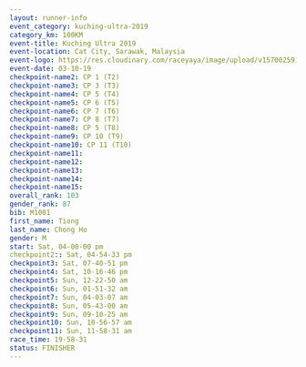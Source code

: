 ```yaml
---
layout: runner-info 
event_category: kuching-ultra-2019 
category_km: 100KM 
event-title: Kuching Ultra 2019
event-location: Cat City, Sarawak, Malaysia 
event-logo: https://res.cloudinary.com/raceyaya/image/upload/v1570025915/logo/kuching_ultra_jsvtue.jpg 
event-date: 03-10-19 
checkpoint-name2: CP 1 (T2) 
checkpoint-name3: CP 3 (T3) 
checkpoint-name4: CP 5 (T4) 
checkpoint-name5: CP 6 (T5) 
checkpoint-name6: CP 7 (T6) 
checkpoint-name7: CP 8 (T7) 
checkpoint-name8: CP 5 (T8) 
checkpoint-name9: CP 10 (T9) 
checkpoint-name10: CP 11 (T10) 
checkpoint-name11:  
checkpoint-name12: 
checkpoint-name13: 
checkpoint-name14: 
checkpoint-name15: 
overall_rank: 103
gender_rank: 87
bib: M1001
first_name: Tiong
last_name: Chong Ho
gender: M
start: Sat, 04-00-00 pm
checkpoint2:: Sat, 04-54-33 pm
checkpoint3: Sat, 07-40-51 pm
checkpoint4: Sat, 10-16-46 pm
checkpoint5: Sun, 12-22-50 am
checkpoint6: Sun, 01-51-32 am
checkpoint7: Sun, 04-03-07 am
checkpoint8: Sun, 05-43-00 am
checkpoint9: Sun, 09-10-25 am
checkpoint10: Sun, 10-56-57 am
checkpoint11: Sun, 11-58-31 am
race_time: 19-58-31
status: FINISHER
---
```

